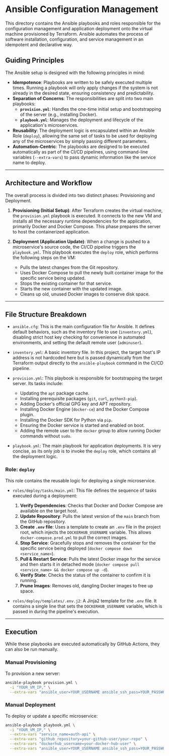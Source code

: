# Ansible Configuration Management

This directory contains the Ansible playbooks and roles responsible for the configuration management and application deployment onto the virtual machine provisioned by Terraform. Ansible automates the process of software installation, configuration, and service management in an idempotent and declarative way.

## Guiding Principles

The Ansible setup is designed with the following principles in mind:

* **Idempotence**: Playbooks are written to be safely executed multiple times. Running a playbook will only apply changes if the system is not already in the desired state, ensuring consistency and predictability.
* **Separation of Concerns**: The responsibilities are split into two main playbooks:
    * **`provision.yml`**: Handles the one-time initial setup and bootstrapping of the server (e.g., installing Docker).
    * **`playbook.yml`**: Manages the deployment and lifecycle of the application's microservices.
* **Reusability**: The deployment logic is encapsulated within an Ansible Role (`deploy`), allowing the same set of tasks to be used for deploying any of the microservices by simply passing different parameters.
* **Automation-Centric**: The playbooks are designed to be executed automatically as part of the CI/CD pipelines, using command-line variables (`--extra-vars`) to pass dynamic information like the service name to deploy.

---

## Architecture and Workflow

The overall process is divided into two distinct phases: Provisioning and Deployment.

1.  **Provisioning (Initial Setup)**: After Terraform creates the virtual machine, the `provision.yml` playbook is executed. It connects to the new VM and installs all the necessary runtime dependencies for the application, primarily Docker and Docker Compose. This phase prepares the server to host the containerized application.

2.  **Deployment (Application Update)**: When a change is pushed to a microservice's source code, the CI/CD pipeline triggers the `playbook.yml`. This playbook executes the `deploy` role, which performs the following steps on the VM:
    * Pulls the latest changes from the Git repository.
    * Uses Docker Compose to pull the newly built container image for the specific service being updated.
    * Stops the existing container for that service.
    * Starts the new container with the updated image.
    * Cleans up old, unused Docker images to conserve disk space.

---

## File Structure Breakdown

* `ansible.cfg`: This is the main configuration file for Ansible. It defines default behaviors, such as the inventory file to use (`inventory.yml`), disabling strict host key checking for convenience in automated environments, and setting the default remote user (`adminuser`).

* `inventory.yml`: A basic inventory file. In this project, the target host's IP address is not hardcoded here but is passed dynamically from the Terraform output directly to the `ansible-playbook` command in the CI/CD pipeline.

* `provision.yml`: This playbook is responsible for bootstrapping the target server. Its tasks include:
    * Updating the `apt` package cache.
    * Installing prerequisite packages (`git`, `curl`, `python3-pip`).
    * Adding Docker's official GPG key and APT repository.
    * Installing Docker Engine (`docker-ce`) and the Docker Compose plugin.
    * Installing the Docker SDK for Python via `pip`.
    * Ensuring the Docker service is started and enabled on boot.
    * Adding the remote user to the `docker` group to allow running Docker commands without `sudo`.

* `playbook.yml`: The main playbook for application deployments. It is very concise, as its only job is to invoke the `deploy` role, which contains all the deployment logic.

### Role: `deploy`

This role contains the reusable logic for deploying a single microservice.

* `roles/deploy/tasks/main.yml`: This file defines the sequence of tasks executed during a deployment:
    1.  **Verify Dependencies**: Checks that Docker and Docker Compose are available on the target host.
    2.  **Update Repository**: Pulls the latest version of the `main` branch from the GitHub repository.
    3.  **Create `.env` file**: Uses a template to create an `.env` file in the project root, which injects the `DOCKERHUB_USERNAME` variable. This allows `docker-compose.prod.yml` to pull the correct images.
    4.  **Stop Service**: Gracefully stops and removes the container for the specific service being deployed (`docker compose down <service_name>`).
    5.  **Pull & Restart Service**: Pulls the latest Docker image for the service and then starts it in detached mode (`docker compose pull <service_name> && docker compose up -d`).
    6.  **Verify State**: Checks the status of the container to confirm it is running.
    7.  **Prune Images**: Removes old, dangling Docker images to free up space.

* `roles/deploy/templates/.env.j2`: A Jinja2 template for the `.env` file. It contains a single line that sets the `DOCKERHUB_USERNAME` variable, which is passed in during the pipeline's execution.

---

## Execution

While these playbooks are executed automatically by GitHub Actions, they can also be run manually.

### Manual Provisioning

To provision a new server:

```bash
ansible-playbook provision.yml \
  -i "YOUR_VM_IP," \
  --extra-vars "ansible_user=YOUR_USERNAME ansible_ssh_pass=YOUR_PASSWORD"
```

### Manual Deployment

To deploy or update a specific microservice:

```bash
ansible-playbook playbook.yml \
  -i "YOUR_VM_IP," \
  --extra-vars "service_name=auth-api" \
  --extra-vars "github_repository=your-github-user/your-repo" \
  --extra-vars "dockerhub_username=your-docker-hub-user" \
  --extra-vars "ansible_user=YOUR_USERNAME ansible_ssh_pass=YOUR_PASSWORD"
```